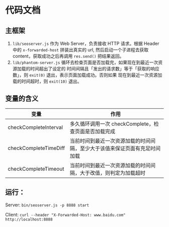# 代码文档

## 主框架

1. `lib/seoserver.js` 作为 Web Server，负责接收 HTTP 请求。根据 Header 中的 `x-forwarded-host`
   拼装出真实的 url, 然后启动一个子进程去获取 content，获取成功之后再调用 `res.send()` 把结果返回。
2. `lib/phantom-server.js` 循环去检查页面是否加载完，如果现在到最近一次资源加载的时间超出了设定的
   时间间隔且「发出的请求数」等于「获取的响应数」，则 `exit(0)` 退出，表示页面加载成功。否则如果
   现在到最近一次资源加载的时间超时，则 `exit(10)` 退出。

## 变量的含义

| 变量 | 作用 |
| --- | --- |
| checkCompleteInterval | 多久循环调用一次 checkComplete，检查页面是否加载完成 |
| checkCompleteTimeDiff | 当前时间到最近一次资源加载的时间间隔，至少大于该值来保证页面有充足时间加载 |
| checkCompleteTimeout | 当前时间到最近一次资源加载的时间间隔，大于改值，则判定为加载超时 |

## 运行：

Server: `bin/seoserver.js -p 8888 start`

Client: `curl --header "X-Forwarded-Host: www.baidu.com" http://localhost:8888`
